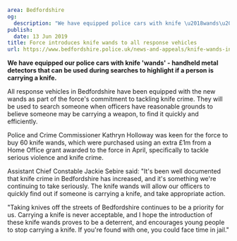 ```yaml
area: Bedfordshire
og:
  description: "We have equipped police cars with knife \u2018wands\u2019 \u2013 handheld metal detectors that can be used during searches to highlight if a person is carrying a knife."
publish:
  date: 13 Jun 2019
title: Force introduces knife wands to all response vehicles
url: https://www.bedfordshire.police.uk/news-and-appeals/knife-wands-introduced-june2019
```

**We have equipped our police cars with knife 'wands' - handheld metal detectors that can be used during searches to highlight if a person is carrying a knife.**

All response vehicles in Bedfordshire have been equipped with the new wands as part of the force's commitment to tackling knife crime. They will be used to search someone when officers have reasonable grounds to believe someone may be carrying a weapon, to find it quickly and efficiently.

Police and Crime Commissioner Kathryn Holloway was keen for the force to buy 60 knife wands, which were purchased using an extra £1m from a Home Office grant awarded to the force in April, specifically to tackle serious violence and knife crime.

Assistant Chief Constable Jackie Sebire said: "It's been well documented that knife crime in Bedfordshire has increased, and it's something we're continuing to take seriously. The knife wands will allow our officers to quickly find out if someone is carrying a knife, and take appropriate action.

"Taking knives off the streets of Bedfordshire continues to be a priority for us. Carrying a knife is never acceptable, and I hope the introduction of these knife wands proves to be a deterrent, and encourages young people to stop carrying a knife. If you're found with one, you could face time in jail."
